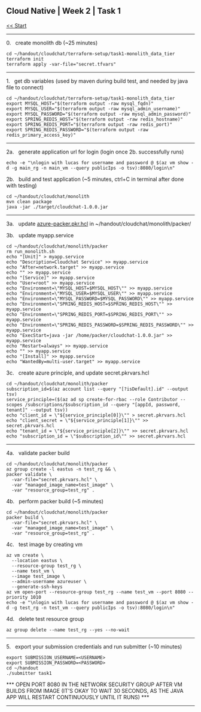 ## Cloud Native | Week 2 | Task 1

[<< Start](https://github.com/AFC-AI2C-Cohort-04/coleman-code/blob/main/cloud_native/week_2/start.md)

---

0.   create monolith db (~25 minutes)
```
cd ~/handout/cloudchat/terraform-setup/task1-monolith_data_tier
terraform init
terraform apply -var-file="secret.tfvars"
```

---

1.   get db variables (used by maven during build test, and needed by java file to connect)
```
cd ~/handout/cloudchat/terraform-setup/task1-monolith_data_tier
export MYSQL_HOST="$(terraform output -raw mysql_fqdn)"
export MYSQL_USER="$(terraform output -raw mysql_admin_username)"
export MYSQL_PASSWORD="$(terraform output -raw mysql_admin_password)"
export SPRING_REDIS_HOST="$(terraform output -raw redis_hostname)"
export SPRING_REDIS_PORT="$(terraform output -raw redis_port)"
export SPRING_REDIS_PASSWORD="$(terraform output -raw redis_primary_access_key)"
```

---

2a.   generate application url for login (login once 2b. successfully runs)
```
echo -e "\nlogin with lucas for username and password @ $(az vm show -d -g main_rg -n main_vm --query publicIps -o tsv):8080/login\n"
```

2b.   build and test application (~5 minutes, ctrl+C in terminal after done with testing)
```
cd ~/handout/cloudchat/monolith
mvn clean package
java -jar ./target/cloudchat-1.0.0.jar
```

---

3a.   update [azure-packer.pkr.hcl](https://github.com/AFC-AI2C-Cohort-04/coleman-code/blob/main/cloud_native/week_2/azure-packer.pkr.hcl) in ~/handout/cloudchat/monolith/packer/

3b.   update myapp.service
```
cd ~/handout/cloudchat/monolith/packer
rm run_monolith.sh
echo "[Unit]" > myapp.service
echo "Description=Cloudchat Service" >> myapp.service
echo "After=network.target" >> myapp.service
echo "" >> myapp.service
echo "[Service]" >> myapp.service
echo "User=root" >> myapp.service
echo "Environment=\"MYSQL_HOST=$MYSQL_HOST\"" >> myapp.service
echo "Environment=\"MYSQL_USER=$MYSQL_USER\"" >> myapp.service
echo "Environment=\"MYSQL_PASSWORD=$MYSQL_PASSWORD\"" >> myapp.service
echo "Environment=\"SPRING_REDIS_HOST=$SPRING_REDIS_HOST\"" >> myapp.service
echo "Environment=\"SPRING_REDIS_PORT=$SPRING_REDIS_PORT\"" >> myapp.service
echo "Environment=\"SPRING_REDIS_PASSWORD=$SPRING_REDIS_PASSWORD\"" >> myapp.service
echo "ExecStart=java -jar /home/packer/cloudchat-1.0.0.jar" >> myapp.service
echo "Restart=always" >> myapp.service
echo "" >> myapp.service
echo "[Install]" >> myapp.service
echo "WantedBy=multi-user.target" >> myapp.service
```

3c.   create azure principle, and update secret.pkrvars.hcl
```
cd ~/handout/cloudchat/monolith/packer
subscription_id=$(az account list --query "[?isDefault].id" --output tsv)
service_principle=($(az ad sp create-for-rbac --role Contributor --scopes /subscriptions/$subscription_id --query "[appId, password, tenant]" --output tsv))
echo "client_id = \"${service_principle[0]}\"" > secret.pkrvars.hcl
echo "client_secret = \"${service_principle[1]}\"" >> secret.pkrvars.hcl
echo "tenant_id = \"${service_principle[2]}\"" >> secret.pkrvars.hcl
echo "subscription_id = \"$subscription_id\"" >> secret.pkrvars.hcl
```

---

4a.   validate packer build
```
cd ~/handout/cloudchat/monolith/packer
az group create -l eastus -n test_rg && \
packer validate \
  -var-file="secret.pkrvars.hcl" \
  -var "managed_image_name=test_image" \
  -var "resource_group=test_rg" .
```

4b.   perform packer build (~5 minutes)
```
cd ~/handout/cloudchat/monolith/packer
packer build \
  -var-file="secret.pkrvars.hcl" \
  -var "managed_image_name=test_image" \
  -var "resource_group=test_rg" .
```

4c.   test image by creating vm
```
az vm create \
  --location eastus \
  --resource-group test_rg \
  --name test_vm \
  --image test_image \
  --admin-username azureuser \
  --generate-ssh-keys
az vm open-port --resource-group test_rg --name test_vm --port 8080 --priority 1010
echo -e "\nlogin with lucas for username and password @ $(az vm show -d -g test_rg -n test_vm --query publicIps -o tsv):8080/login\n"
```

4d.   delete test resource group
```
az group delete --name test_rg --yes --no-wait
```

---

5.   export your submission credentials and run submitter (~10 minutes)
```
export SUBMISSION_USERNAME=<USERNAME>
export SUBMISSION_PASSWORD=<PASSWORD>
cd ~/handout
./submitter task1
```

*** OPEN PORT 8080 IN THE NETWORK SECURITY GROUP AFTER VM BUILDS FROM IMAGE (IT'S OKAY TO WAIT 30 SECONDS, AS THE JAVA APP WILL RESTART CONTINUOUSLY UNTIL IT RUNS) ***

---

